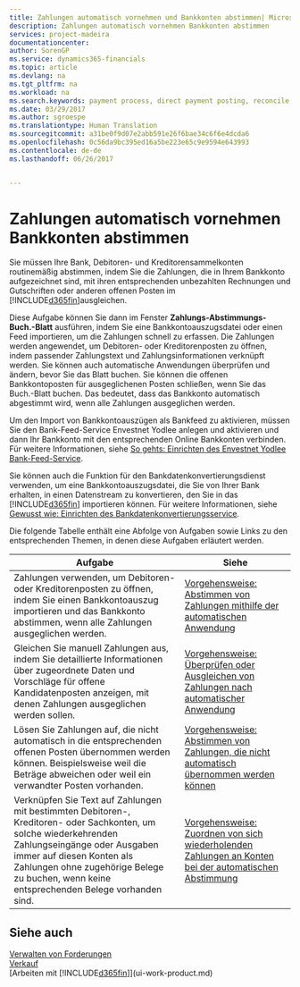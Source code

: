 ```yaml
---
title: Zahlungen automatisch vornehmen und Bankkonten abstimmen| Microsoft Docs
description: Zahlungen automatisch vornehmen Bankkonten abstimmen
services: project-madeira
documentationcenter: 
author: SorenGP
ms.service: dynamics365-financials
ms.topic: article
ms.devlang: na
ms.tgt_pltfrm: na
ms.workload: na
ms.search.keywords: payment process, direct payment posting, reconcile payment, expenses, cash receipts
ms.date: 03/29/2017
ms.author: sgroespe
ms.translationtype: Human Translation
ms.sourcegitcommit: a31be0f9d07e2abb591e26f6bae34c6f6e4dcda6
ms.openlocfilehash: 0c56da9bc395ed16a5be223e65c9e9594e643993
ms.contentlocale: de-de
ms.lasthandoff: 06/26/2017


---
```

# Zahlungen automatisch vornehmen Bankkonten abstimmen
<a id="apply-payments-automatically-and-reconcile-bank-accounts" class="xliff"></a>
Sie müssen Ihre Bank, Debitoren- und Kreditorensammelkonten routinemäßig abstimmen, indem Sie die Zahlungen, die in Ihrem Bankkonto aufgezeichnet sind, mit ihren entsprechenden unbezahlten Rechnungen und Gutschriften oder anderen offenen Posten im [!INCLUDE[d365fin](includes/d365fin_long_md.md)]ausgleichen.  

Diese Aufgabe können Sie dann im Fenster **Zahlungs-Abstimmungs-Buch.-Blatt** ausführen, indem Sie eine Bankkontoauszugsdatei oder einen Feed importieren, um die Zahlungen schnell zu erfassen. Die Zahlungen werden angewendet, um Debitoren- oder Kreditorenposten zu öffnen, indem passender Zahlungstext und Zahlungsinformationen verknüpft werden. Sie können auch automatische Anwendungen überprüfen und ändern, bevor Sie das Blatt buchen. Sie können die offenen Bankkontoposten für ausgeglichenen Posten schließen, wenn Sie das Buch.-Blatt buchen. Das bedeutet, dass das Bankkonto automatisch abgestimmt wird, wenn alle Zahlungen ausgeglichen werden.  

Um den Import von Bankkontoauszügen als Bankfeed zu aktivieren, müssen Sie den Bank-Feed-Service Envestnet Yodlee anlegen und aktivieren und dann Ihr Bankkonto mit den entsprechenden Online Bankkonten verbinden. Für weitere Informationen, siehe [So gehts: Einrichten des Envestnet Yodlee Bank-Feed-Service](bank-how-setup-bank-statement-service.md).  

Sie können auch die Funktion für den Bankdatenkonvertierungsdienst verwenden, um eine Bankkontoauszugsdatei, die Sie von Ihrer Bank erhalten, in einen Datenstream zu konvertieren, den Sie in das [!INCLUDE[d365fin](includes/d365fin_long_md.md)]  importieren können. Für weitere Informationen, siehe [Gewusst wie: Einrichten des Bankdatenkonvertierungsservice](bank-how-setup-bank-data-conversion-service.md).  

Die folgende Tabelle enthält eine Abfolge von Aufgaben sowie Links zu den entsprechenden Themen, in denen diese Aufgaben erläutert werden.  

| Aufgabe | Siehe |
| --- | --- |
| Zahlungen verwenden, um Debitoren- oder Kreditorenposten zu öffnen, indem Sie einen Bankkontoauszug importieren und das Bankkonto abstimmen, wenn alle Zahlungen ausgeglichen werden. |[Vorgehensweise: Abstimmen von Zahlungen mithilfe der automatischen Anwendung](receivables-how-reconcile-payments-auto-application.md) |
| Gleichen Sie manuell Zahlungen aus, indem Sie detaillierte Informationen über zugeordnete Daten und Vorschläge für offene Kandidatenposten anzeigen, mit denen Zahlungen ausgeglichen werden sollen. |[Vorgehensweise: Überprüfen oder Ausgleichen von Zahlungen nach automatischer Anwendung](receivables-how-review-apply-payments-auto-application.md) |
| Lösen Sie Zahlungen auf, die nicht automatisch in die entsprechenden offenen Posten übernommen werden können. Beispielsweise weil die Beträge abweichen oder weil ein verwandter Posten vorhanden. |[Vorgehensweise: Abstimmen von Zahlungen, die nicht automatisch übernommen werden können](receivables-how-reconcile-payments-cannot-apply-auto.md) |
| Verknüpfen Sie Text auf Zahlungen mit bestimmten Debitoren-, Kreditoren- oder Sachkonten, um solche wiederkehrenden Zahlungseingänge oder Ausgaben immer auf diesen Konten als Zahlungen ohne zugehörige Belege zu buchen, wenn keine entsprechenden Belege vorhanden sind. |[Vorgehensweise: Zuordnen von sich wiederholenden Zahlungen an Konten bei der automatischen Abstimmung](receivables-how-map-text-recurring-payments-accounts-auto-reconcilliation.md) |

## Siehe auch
<a id="see-also" class="xliff"></a>
[Verwalten von Forderungen](receivables-manage-receivables.md)  
[Verkauf](sales-manage-sales.md)  
[Arbeiten mit [!INCLUDE[d365fin](includes/d365fin_md.md)]](ui-work-product.md)

